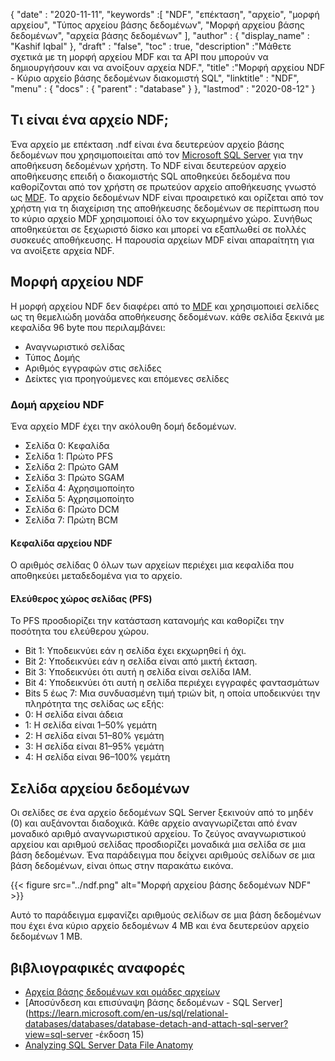 {
  "date" : "2020-11-11",
  "keywords" :[ "NDF", "επέκταση", "αρχείο", "μορφή αρχείου", "Τύπος αρχείου βάσης δεδομένων", "Μορφή αρχείου βάσης δεδομένων", "αρχεία βάσης δεδομένων" ],
  "author" : {
    "display_name" : "Kashif Iqbal"
},
  "draft" : "false",
  "toc" : true,
  "description" :"Μάθετε σχετικά με τη μορφή αρχείου MDF και τα API που μπορούν να δημιουργήσουν και να ανοίξουν αρχεία NDF.",
  "title" :"Μορφή αρχείου NDF - Κύριο αρχείο βάσης δεδομένων διακομιστή SQL",
  "linktitle" : "NDF",
  "menu" : {
    "docs" : {
      "parent" : "database"
}
},
  "lastmod" : "2020-08-12"
}

## Τι είναι ένα αρχείο NDF;

Ένα αρχείο με επέκταση .ndf είναι ένα δευτερεύον αρχείο βάσης δεδομένων που χρησιμοποιείται από τον [Microsoft SQL Server](https://en.wikipedia.org/wiki/Microsoft_SQL_Server) για την αποθήκευση δεδομένων χρήστη. Το NDF είναι δευτερεύον αρχείο αποθήκευσης επειδή ο διακομιστής SQL αποθηκεύει δεδομένα που καθορίζονται από τον χρήστη σε πρωτεύον αρχείο αποθήκευσης γνωστό ως [MDF](/el/database/mdf/). Το αρχείο δεδομένων NDF είναι προαιρετικό και ορίζεται από τον χρήστη για τη διαχείριση της αποθήκευσης δεδομένων σε περίπτωση που το κύριο αρχείο MDF χρησιμοποιεί όλο τον εκχωρημένο χώρο. Συνήθως αποθηκεύεται σε ξεχωριστό δίσκο και μπορεί να εξαπλωθεί σε πολλές συσκευές αποθήκευσης. Η παρουσία αρχείων MDF είναι απαραίτητη για να ανοίξετε αρχεία NDF.

## Μορφή αρχείου NDF

Η μορφή αρχείου NDF δεν διαφέρει από το [MDF](/el/database/mdf/) και χρησιμοποιεί σελίδες ως τη θεμελιώδη μονάδα αποθήκευσης δεδομένων. κάθε σελίδα ξεκινά με κεφαλίδα 96 byte που περιλαμβάνει:

* Αναγνωριστικό σελίδας
* Τύπος Δομής
* Αριθμός εγγραφών στις σελίδες
* Δείκτες για προηγούμενες και επόμενες σελίδες

### Δομή αρχείου NDF

Ένα αρχείο MDF έχει την ακόλουθη δομή δεδομένων.

* Σελίδα 0: Κεφαλίδα
* Σελίδα 1: Πρώτο PFS
* Σελίδα 2: Πρώτο GAM
* Σελίδα 3: Πρώτο SGAM
* Σελίδα 4: Αχρησιμοποίητο
* Σελίδα 5: Αχρησιμοποίητο
* Σελίδα 6: Πρώτο DCM
* Σελίδα 7: Πρώτη BCM

#### Κεφαλίδα αρχείου NDF

Ο αριθμός σελίδας 0 όλων των αρχείων περιέχει μια κεφαλίδα που αποθηκεύει μεταδεδομένα για το αρχείο.

#### Ελεύθερος χώρος σελίδας (PFS)
Το PFS προσδιορίζει την κατάσταση κατανομής και καθορίζει την ποσότητα του ελεύθερου χώρου.

* Bit 1: Υποδεικνύει εάν η σελίδα έχει εκχωρηθεί ή όχι.
* Bit 2: Υποδεικνύει εάν η σελίδα είναι από μικτή έκταση.
* Bit 3: Υποδεικνύει ότι αυτή η σελίδα είναι σελίδα IAM.
* Bit 4: Υποδεικνύει ότι αυτή η σελίδα περιέχει εγγραφές φαντασμάτων
* Bits 5 έως 7: Μια συνδυασμένη τιμή τριών bit, η οποία υποδεικνύει την πληρότητα της σελίδας ως εξής:
* 0: Η σελίδα είναι άδεια
* 1: Η σελίδα είναι 1–50% γεμάτη
* 2: Η σελίδα είναι 51–80% γεμάτη
* 3: Η σελίδα είναι 81–95% γεμάτη
* 4: Η σελίδα είναι 96–100% γεμάτη

## Σελίδα αρχείου δεδομένων

Οι σελίδες σε ένα αρχείο δεδομένων SQL Server ξεκινούν από το μηδέν (0) και αυξάνονται διαδοχικά. Κάθε αρχείο αναγνωρίζεται από έναν μοναδικό αριθμό αναγνωριστικού αρχείου. Το ζεύγος αναγνωριστικού αρχείου και αριθμού σελίδας προσδιορίζει μοναδικά μια σελίδα σε μια βάση δεδομένων. Ένα παράδειγμα που δείχνει αριθμούς σελίδων σε μια βάση δεδομένων, είναι όπως στην παρακάτω εικόνα.

{{< figure src="../ndf.png" alt="Μορφή αρχείου βάσης δεδομένων NDF" >}}

Αυτό το παράδειγμα εμφανίζει αριθμούς σελίδων σε μια βάση δεδομένων που έχει ένα κύριο αρχείο δεδομένων 4 MB και ένα δευτερεύον αρχείο δεδομένων 1 MB.

## βιβλιογραφικές αναφορές

* [Αρχεία βάσης δεδομένων και ομάδες αρχείων](https://learn.microsoft.com/en-us/sql/relational-databases/databases/database-files-and-filegroups?redirectedfrom=MSDN&view=sql-server-ver15)
* [Αποσύνδεση και επισύναψη βάσης δεδομένων - SQL Server](https://learn.microsoft.com/en-us/sql/relational-databases/databases/database-detach-and-attach-sql-server?view=sql-server -έκδοση 15)
* [Analyzing SQL Server Data File Anatomy](https://blog.pythian.com/analyzing-sql-server-data-file-anatomy/)

